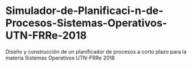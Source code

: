 # Simulador-de-Planificaci-n-de-Procesos-Sistemas-Operativos-UTN-FRRe-2018
Diseño y construcción de un planificador de procesos a corto plazo para la materia Sistemas Operativos UTN-FRRe 2018
